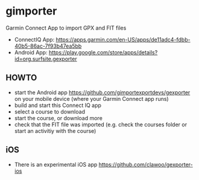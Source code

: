 # gimporter
Garmin Connect App to import GPX and FIT files

* ConnectIQ App: https://apps.garmin.com/en-US/apps/de11adc4-fdbb-40b5-86ac-7f93b47ea5bb
* Android App: https://play.google.com/store/apps/details?id=org.surfsite.gexporter


## HOWTO
* start the Android app https://github.com/gimportexportdevs/gexporter on your mobile device (where your Garmin Connect app runs)
* build and start this Connect IQ app
* select a course to download
* start the course, or download more
* check that the FIT file was imported (e.g. check the courses folder or start an activitiy with the course)

## iOS
* There is an experimental iOS app https://github.com/clawoo/gexporter-ios
